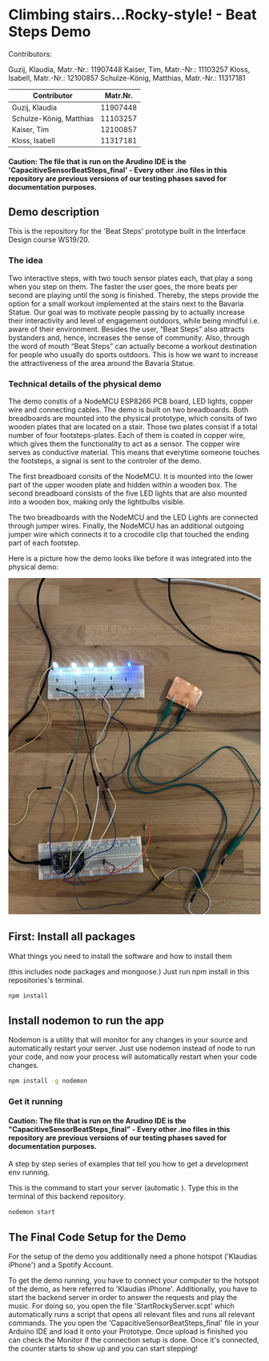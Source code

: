 # Climbing stairs...Rocky-style! - Beat Steps Demo

Contributors:

Guzij, Klaudia, Matr.-Nr.: 11907448
Kaiser, Tim, Matr.-Nr.: 11103257
Kloss, Isabell, Matr.-Nr.: 12100857
Schulze-König, Matthias, Matr.-Nr.: 11317181


| Contributor | Matr.Nr.   |
| ------------- |:-------------:|
| Guzij, Klaudia                      | 11907448 |
| Schulze-König, Matthias     | 11103257 |
| Kaiser, Tim                           | 12100857 |
| Kloss, Isabell                       | 11317181 | 

#### Caution: The file that is run on the Arudino IDE is the 'CapacitiveSensorBeatSteps_final' - Every other .ino files in this repository are  previous versions of our testing phases saved for documentation purposes.

## Demo description

This is the repository for the 'Beat Steps' prototype built in the Interface Design course WS19/20.

### The idea
Two interactive steps, with two touch sensor plates each, that play a song when you step on them. The faster the user goes, the more beats per second are playing until the song is finished. Thereby, the steps provide the option for a small workout implemented at the stairs next to the Bavaria Statue. Our goal was to motivate people passing by to actually increase their interactivity and level of engagement outdoors, while being mindful i.e. aware of their environment. Besides the user, “Beat Steps” also attracts bystanders and, hence, increases the sense of community. Also, through the word of mouth “Beat Steps” can actually become a workout destination for people who usually do sports outdoors. This is how we want to increase the attractiveness of the area around the Bavaria Statue.

### Technical details of the physical demo
The demo constis of a NodeMCU ESP8266 PCB board, LED lights, copper wire and connecting cables.
The demo is built on two breadboards. Both breadboards are mounted into the physical prototype, which consits of two wooden plates that are located on a stair. Those two plates consist if a total number of four footsteps-plates. Each of them is coated in copper wire, which gives them the functionality to act as a sensor. The copper wire serves as conductive material. This means that everytime someone touches the footsteps, a signal is sent to the controler of the demo.

The first breadboard consits of the NodeMCU. It is mounted into the lower part of the upper wooden plate and hidden within a wooden box. The second breadboard consists of the five LED lights that are also mounted into a wooden box, making only the lightbulbs visible.

The two breadboards with the NodeMCU and the LED Lights are connected through jumper wires. Finally, the NodeMCU has an additional outgoing jumper wire which connects it to a crocodile clip that touched the ending part of each footstep.

Here is a picture how the demo looks like before it was integrated into the physical demo:

![Demo_rawmaterial](Demo_rawmaterial.jpeg)


## First: Install all packages

What things you need to install the software and how to install them

(this includes node packages and mongoose.)
Just run npm install in this repositories's terminal.

```sh
npm install
```

## Install nodemon to run the app

Nodemon is a utility that will monitor for any changes in your source and automatically restart your server.
Just use nodemon instead of node to run your code, and now your process will automatically restart when your code changes.

```sh
npm install -g nodemon
```

### Get it running

#### Caution: The file that is run on the Arudino IDE is the "CapacitiveSensorBeatSteps_final" - Every other .ino files in this repository are  previous versions of our testing phases saved for documentation purposes.

A step by step series of examples that tell you how to get a development env running.

This is the command to start your server (automatic ). Type this in the terminal of this backend repository.

```sh
nodemon start
```

## The Final Code Setup for the Demo

For the setup of the demo you additionally need a phone hotspot ('Klaudias iPhone') and a Spotify Account.

To get the demo running, you have to connect your computer to the hotspot of the demo, as here referred to 'Klaudias iPhone'. Additionally, you have to start the backend server in order to answer the requests and play the music. For doing so, you open the file 'StartRockyServer.scpt' which automatically runs a script that opens all relevant files and runs all relevant commands. The you open the 'CapacitiveSensorBeatSteps_final' file in your Arduino IDE and load it onto your Prototype. Once upload is finished you can check the Monitor if the connection setup is done. Once it's connected, the counter starts to show up and you can start stepping! 
